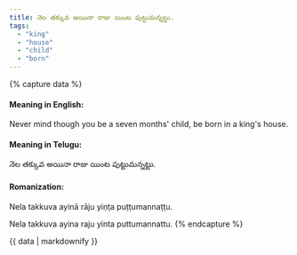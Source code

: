 ```yaml
---
title: నెల తక్కువ అయినా రాజు యింట పుట్టుమన్నట్టు.
tags:
  - "king"
  - "house"
  - "child"
  - "born"
---
```


{% capture data %}
#### Meaning in English:
Never mind though you be a seven months' child, be born in a king's house.

#### Meaning in Telugu:
నెల తక్కువ అయినా రాజు యింట పుట్టుమన్నట్టు.

#### Romanization:
Nela takkuva ayinā rāju yiṇṭa puṭṭumannaṭṭu.

Nela takkuva ayina raju yinta puttumannattu.
{% endcapture %}

{{ data | markdownify }}

